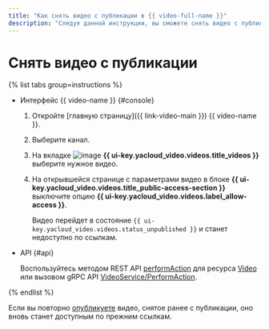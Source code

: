 ```yaml
---
title: "Как снять видео с публикации в {{ video-full-name }}"
description: "Следуя данной инструкции, вы сможете снять видео с публикации в сервисе {{ video-full-name }}."
---
```


# Снять видео с публикации

{% list tabs group=instructions %}

- Интерфейс {{ video-name }} {#console}

  1. Откройте [главную страницу]({{ link-video-main }}) {{ video-name }}.
  1. Выберите канал.
  1. На вкладке ![image](../../../_assets/console-icons/circle-play.svg) **{{ ui-key.yacloud_video.videos.title_videos }}** выберите нужное видео.
  1. На открывшейся странице с параметрами видео в блоке **{{ ui-key.yacloud_video.videos.title_public-access-section }}** выключите опцию **{{ ui-key.yacloud_video.videos.label_allow-access }}**.

      Видео перейдет в состояние `{{ ui-key.yacloud_video.videos.status_unpublished }}` и станет недоступно по ссылкам.

- API {#api}

  Воспользуйтесь методом REST API [performAction](../../api-ref/Video/create.md) для ресурса [Video](../../api-ref/Video/index.md) или вызовом gRPC API [VideoService/PerformAction](../../api-ref/grpc/video_service.md#PerformAction).

{% endlist %}

Если вы повторно [опубликуете](publish.md) видео, снятое ранее с публикации, оно вновь станет доступным по прежним ссылкам.